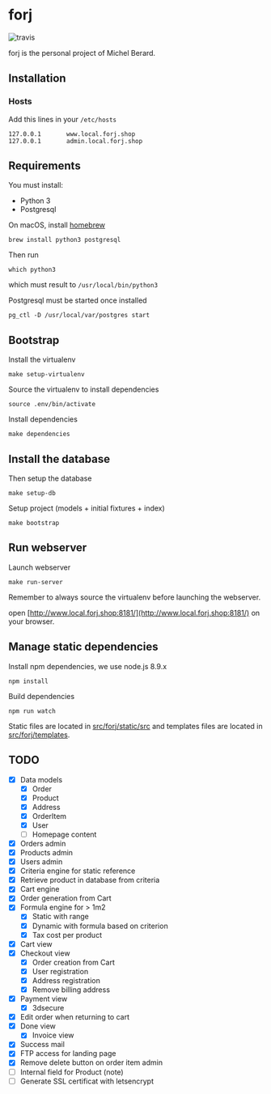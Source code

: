 # forj

![travis](https://travis-ci.org/thoas/forj.svg?branch=master)

forj is the personal project of Michel Berard.

## Installation

### Hosts

Add this lines in your ``/etc/hosts``

```
127.0.0.1       www.local.forj.shop
127.0.0.1       admin.local.forj.shop
```

## Requirements

You must install:

* Python 3
* Postgresql

On macOS, install [homebrew](https://brew.sh/)

```console
brew install python3 postgresql
```

Then run

```console
which python3
```

which must result to `/usr/local/bin/python3`

Postgresql must be started once installed

```console
pg_ctl -D /usr/local/var/postgres start
```

## Bootstrap

Install the virtualenv


```console
make setup-virtualenv
```

Source the virtualenv to install dependencies

```console
source .env/bin/activate
```

Install dependencies

```console
make dependencies
```

## Install the database

Then setup the database

```console
make setup-db
```

Setup project (models + initial fixtures + index)

```console
make bootstrap
```

## Run webserver

Launch webserver

```console
make run-server
```

Remember to always source the virtualenv before launching the webserver.

open [http://www.local.forj.shop:8181/](http://www.local.forj.shop:8181/) on your browser.


## Manage static dependencies

Install npm dependencies, we use node.js 8.9.x


```console
npm install
```


Build dependencies

```console
npm run watch
```

Static files are located in [src/forj/static/src](https://github.com/thoas/forj/tree/master/src/forj/static/site/src)
and templates files are located in [src/forj/templates](https://github.com/thoas/forj/tree/master/src/forj/templates).

## TODO

- [x] Data models
  - [x] Order
  - [x] Product
  - [x] Address
  - [x] OrderItem
  - [x] User
  - [ ] Homepage content
- [x] Orders admin
- [x] Products admin
- [x] Users admin
- [x] Criteria engine for static reference
- [x] Retrieve product in database from criteria
- [x] Cart engine
- [x] Order generation from Cart
- [x] Formula engine for > 1m2
  - [x] Static with range
  - [x] Dynamic with formula based on criterion
  - [x] Tax cost per product
- [x] Cart view
- [x] Checkout view
  - [x] Order creation from Cart
  - [x] User registration
  - [x] Address registration
  - [x] Remove billing address
- [x] Payment view
  - [x] 3dsecure
- [x] Edit order when returning to cart
- [x] Done view
  - [x] Invoice view
- [x] Success mail
- [x] FTP access for landing page
- [x] Remove delete button on order item admin
- [ ] Internal field for Product (note)
- [ ] Generate SSL certificat with letsencrypt
